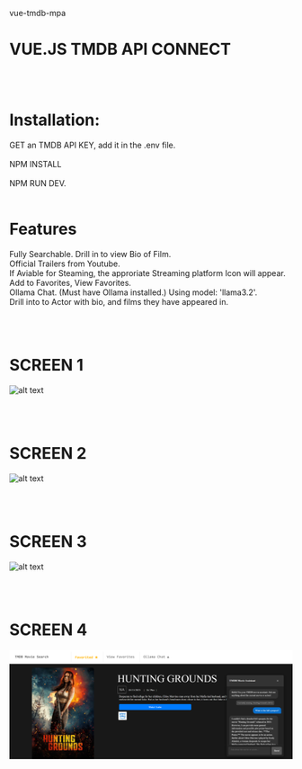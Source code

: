 vue-tmdb-mpa
# VUE.JS TMDB API CONNECT
<br><br>
# Installation:
GET an TMDB API KEY, add it in the .env file.<br><br>
NPM INSTALL<br><br>
NPM RUN DEV.<br><br>

# Features
Fully Searchable.
Drill in to view Bio of Film.<br>
Official Trailers from Youtube.<br>
If Aviable for Steaming, the approriate Streaming platform Icon will appear.
Add to Favorites, View Favorites.<br>
Ollama Chat. (Must have Ollama installed.) Using model: 'llama3.2'.<br>
Drill into to Actor with bio, and films they have appeared in.<br>

<br><br>

# SCREEN 1

![alt text](https://github.com/nytegoth1/vue-tmdb-mpa/blob/main/images/home.png?raw=true)

<br><br>

# SCREEN 2

![alt text](https://github.com/nytegoth1/vue-tmdb-mpa/blob/main/images/details.png?raw=true)

<br><br>

# SCREEN 3

![alt text](https://github.com/nytegoth1/vue-tmdb-mpa/blob/main/images/bio.png?raw=true)

<br><br>

# SCREEN 4

![alt text](https://github.com/nytegoth1/vue-tmdb-mpa/blob/main/images/chat.png?raw=true)
